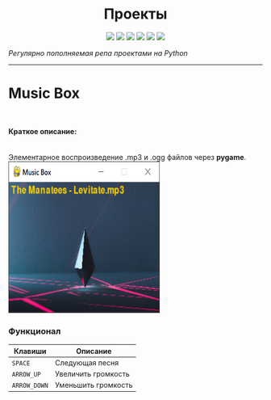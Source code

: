 
<h1 align="center">Проекты</h1>

<p align="left">
 
</p>

<p align="right">
  


<p align="center">
  <img src="https://img.shields.io/badge/made%20on-python-blue" >
  <img src="https://img.shields.io/badge/frameworks-brightgreen">
  <img src="https://img.shields.io/github/license/jonotyan/python">
  <img src="https://img.shields.io/badge/%20-%20-white" >
  <a href="https://t.me/openlaketv"><img src="https://img.shields.io/badge/%20more%20guides-here-informational"></a>
  <img src="https://img.shields.io/github/stars/jonotyan/python">
</p>

_Регулярно пополняемая репа проектами на Python_

---

<div>
 <h1>Music Box</h1> <br>
 <p>
   <b>Краткое описание:</b><br><br><br>
   Элементарное воспроизведение .mp3 и .ogg файлов через <b>pygame</b>. <br>
   <img src="PROJEC_IMGS/musicbox.png" alt='Главный экран игры' width='300' height='300'>
 </p>
 <h3>Функционал</h3>
 
 | Клавиши     | Описание            |
 | ----------- | --------------------|
 | `SPACE`     | Следующая песня     |
 | `ARROW_UP`  | Увеличить громкость |
 | `ARROW_DOWN`| Уменьшить громкость |
 
</div>



<div>
 
</div>
